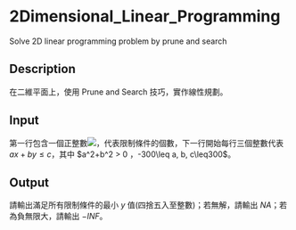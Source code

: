 # 2Dimensional_Linear_Programming
Solve 2D linear programming problem by prune and search

## Description
在二維平面上，使用 Prune and Search 技巧，實作線性規劃。

## Input
第一行包含一個正整數![](https://latex.codecogs.com/gif.latex?n\leq10^5)，代表限制條件的個數，下一行開始每行三個整數代表 $ax+by\leq c$，其中 $a^2+b^2 > 0 $，$-300\leq a, b, c\leq300$。

## Output
請輸出滿足所有限制條件的最小 $y$ 值(四捨五入至整數)；若無解，請輸出 $NA$；若為負無限大，請輸出 $- INF$。
